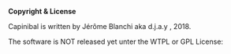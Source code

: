 __Copyright & License__

Capinibal is written by Jérôme Blanchi aka d.j.a.y , 2018.

The software is NOT released yet unter the WTPL or GPL License:
